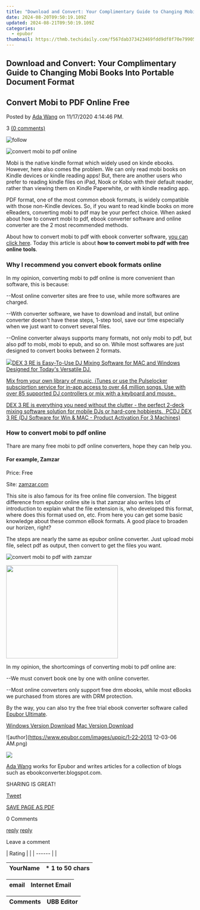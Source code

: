 ```yaml
---
title: "Download and Convert: Your Complimentary Guide to Changing Mobi Books Into Portable Document Format"
date: 2024-08-20T09:50:19.109Z
updated: 2024-08-21T09:50:19.109Z
categories:
  - epubor
thumbnail: https://thmb.techidaily.com/f567dab373423469fdd9df8f70e7990588879bfed38e1184b365dd128527e555.jpg
---
```


## Download and Convert: Your Complimentary Guide to Changing Mobi Books Into Portable Document Format

## Convert Mobi to PDF Online Free

Posted by [Ada Wang](https://plus.google.com/+AdaWang/posts) on 11/17/2020 4:14:46 PM.

3 [(0 comments)](http://www.epubor.com/#comment-area) 



![follow](http://www.epubor.com/images/follow.png)

![convert mobi to pdf online](http://www.epubor.com/images/uppic/convert-mobi-to-pdf-online-free.jpg)

Mobi is the native kindle format which widely used on kinde ebooks. However, here also comes the problem. We can only read mobi books on Kindle devices or kindle reading apps! But, there are another users who prefer to reading kindle files on iPad, Nook or Kobo with their default reader, rather than viewing them on Kindle Paperwhite, or with kindle reading app.

PDF format, one of the most common ebook formats, is widely compatible with those non-Kindle devices. So, if you want to read kindle books on more eReaders, converting mobi to pdf may be your perfect choice. When asked about how to convert mobi to pdf, ebook converter software and online converter are the 2 most recommended methods.

About how to convert mobi to pdf with ebook converter software, [you can click here](https://tools.techidaily.com/epubor/ebook-converter/). Today this article is about **how to convert mobi to pdf with free online tools**.

### Why I recommend you convert ebook formats online

In my opinion, converting mobi to pdf online is more convenient than software, this is because:

\--Most online converter sites are free to use, while more softwares are charged.

\--With converter software, we have to download and install, but online converter doesn't have these steps, 1-step tool, save our time especially when we just want to convert several files.

\--Online converter always supports many formats, not only mobi to pdf, but also pdf to mobi, mobi to epub, and so on. While most softwares are just designed to convert books between 2 formats.

<!-- affiliate ads begin -->
<a href="https://shop.pcdj.com/order/checkout.php?PRODS=4698827&QTY=1&AFFILIATE=108875&CART=1"> <img src="https://secure.avangate.com/images/merchant/47f4b6321e9fd8e8f7326a6adc1a7c1e/products/dex3REpage-newmainscreenshot.png" border="0">DEX 3 RE is Easy-To-Use DJ Mixing Software for MAC and Windows Designed for Today's Versatile DJ. 

 Mix from your own library of music, iTunes or use the Pulselocker subsciprtion service for in-app access to over 44 million songs. Use with over 85 supported DJ controllers or mix with a keyboard and mouse.  

 DEX 3 RE is everything you need without the clutter - the perfect 2-deck mixing software solution for mobile DJs or hard-core hobbiests.  
 PCDJ DEX 3 RE (DJ Software for Win & MAC - Product Activation For 3 Machines)</a>
<!-- affiliate ads end -->
### How to convert mobi to pdf online

Thare are many free mobi to pdf online converters, hope they can help you.

####  For example, Zamzar

Price: Free

Site: [zamzar.com](http://www.zamzar.com/convert/mobi-to-pdf/)

This site is also famous for its free online file conversion. The biggest difference from epubor online site is that zamzar also writes lots of introduction to explain what the file extension is, who developed this format, where does this format used on, etc. From here you can get some basic knowledge about these common eBook formats. A good place to broaden our horizen, right?

The steps are nearly the same as epubor online converter. Just upload mobi file, select pdf as output, then convert to get the files you want.

![convert mobi to pdf with zamzar](http://www.epubor.com/images/uppic/mobi-to-pdf-with-zamzar.png)

<!-- affiliate ads begin -->
<a href="https://homestyler.sjv.io/c/5597632/2044747/22993" target="_top" id="2044747"><img src="//a.impactradius-go.com/display-ad/22993-2044747" border="0" alt="" width="300" height="250"/></a><img height="0" width="0" src="https://imp.pxf.io/i/5597632/2044747/22993" style="position:absolute;visibility:hidden;" border="0" />
<!-- affiliate ads end -->
In my opinion, the shortcomings of converting mobi to pdf online are:

\--We must convert book one by one with online converter.

\--Most online converters only support free drm ebooks, while most eBooks we purchased from stores are with DRM protection.

By the way, you can also try the free trial ebook converter software called [Epubor Ultimate](https://tools.techidaily.com/epubor/ultimate/).

[Windows Version Download](https://tools.techidaily.com/epubor/ultimate/) [Mac Version Download](https://tools.techidaily.com/epubor/ultimate/) 

![author](https://www.epubor.com/images/uppic/1-22-2013 12-03-06 AM.png)

<!-- affiliate ads begin -->
<a href="https://shop.mondly.com/affiliate.php?ACCOUNT=ATISTUDI&AFFILIATE=108875&PATH=https%3A%2F%2Fwww.mondly.com%3FAFFILIATE%3D108875%26RESOURCE%3D%2BEducational%2B970x90%2B"><img src="https://secure.avangate.com/images/merchant/69c418c33ec2e1a4267fa9bb77fa1428/educational-970x90.gif" border="0"></a>
<!-- affiliate ads end -->
[Ada Wang](https://plus.google.com/+AdaWang/posts) works for Epubor and writes articles for a collection of blogs such as ebookconverter.blogspot.com.

SHARING IS GREAT!

[Tweet](https://twitter.com/share) 

[SAVE PAGE AS PDF](https://tools.techidaily.com/epubor/products/) 



0 Comments

[reply](https://tools.techidaily.com/epubor/products/) [reply](https://tools.techidaily.com/epubor/products/) 

Leave a comment

| Rating |  |
| ------ |  |

| YourName | \*  1 to 50 chars |
| -------- | ----------------- |

| email | Internet Email |
| ----- | -------------- |

| Comments | UBB Editor |
| -------- | ---------- |

<ins class="adsbygoogle"
     style="display:block"
     data-ad-format="autorelaxed"
     data-ad-client="ca-pub-7571918770474297"
     data-ad-slot="1223367746"></ins>



<ins class="adsbygoogle"
     style="display:block"
     data-ad-client="ca-pub-7571918770474297"
     data-ad-slot="8358498916"
     data-ad-format="auto"
     data-full-width-responsive="true"></ins>
